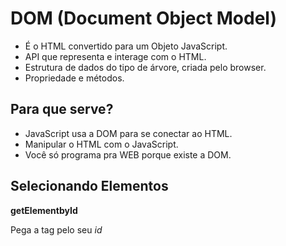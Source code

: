 # DOM (Document Object Model)

- É o HTML convertido para um Objeto JavaScript.
- API que representa e interage com o HTML.
- Estrutura de dados do tipo de árvore, criada pelo browser.
- Propriedade e métodos.

## Para que serve?

- JavaScript usa a DOM para se conectar ao HTML.
- Manipular o HTML com o JavaScript.
- Você só programa pra WEB porque existe a DOM.

## Selecionando Elementos

**getElementbyId**

Pega a tag pelo seu *id*